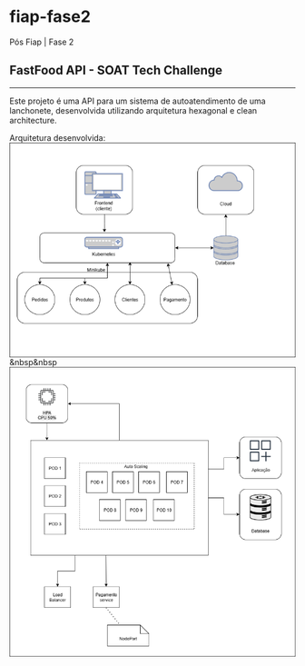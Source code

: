 # fiap-fase2
Pós Fiap | Fase 2

<h2>FastFood API - SOAT Tech Challenge</h2>
<hr>
Este projeto é uma API para um sistema de autoatendimento de uma lanchonete, desenvolvida utilizando arquitetura hexagonal e clean architecture.

Arquitetura desenvolvida:
<img align="center" src="https://raw.githubusercontent.com/GabiTaccari/fiap-fase2/refs/heads/main/Arquitetura%20Aplica%C3%A7%C3%A3o.png?token=GHSAT0AAAAAADIFLQ77NAC7FLUTTMBVWZLU2EHPYLQ" />
&nbsp&nbsp
  <img align="center" src="https://raw.githubusercontent.com/GabiTaccari/fiap-fase2/refs/heads/main/Arquitetura%20Cluster%20Aplica%C3%A7%C3%A3o.png?token=GHSAT0AAAAAADIFLQ76DHG4VSMOCCE6XUJU2EHPZAQ" />
